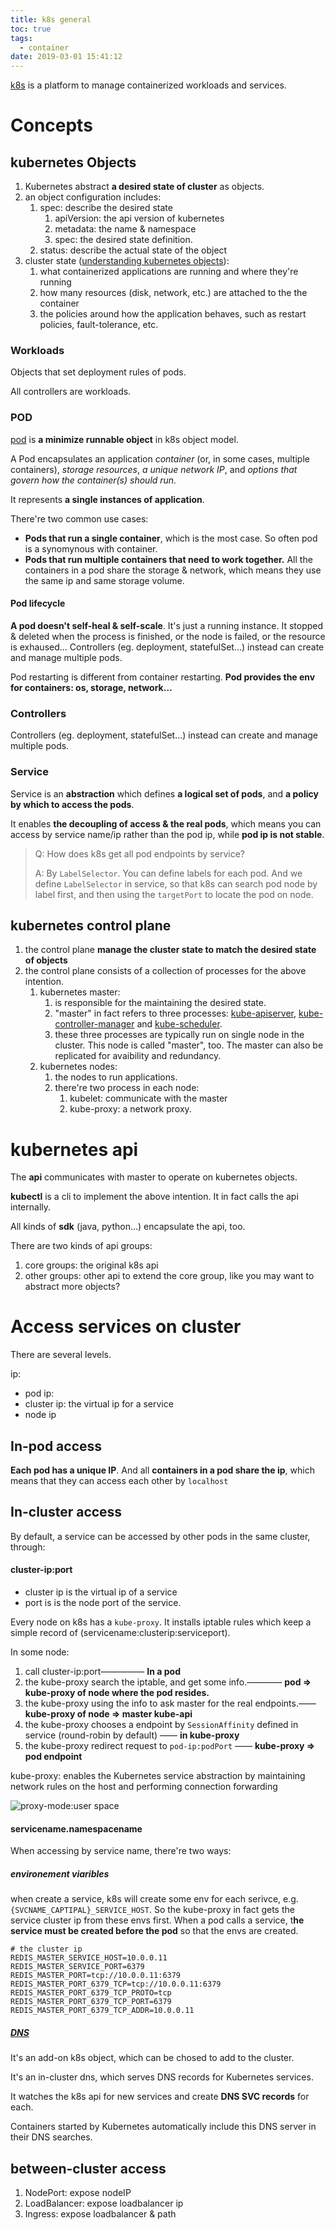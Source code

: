 ```yaml
---
title: k8s general
toc: true
tags:
  - container
date: 2019-03-01 15:41:12
---
```


[k8s](https://kubernetes.io/docs/concepts/overview/what-is-kubernetes/) is a platform to manage containerized workloads and services.

# Concepts

## kubernetes Objects

1. Kubernetes abstract **a desired state of cluster** as objects.
2. an object configuration includes:
   1. spec: describe the desired state
      1. apiVersion: the api version of kubernetes
      2. metadata: the name & namespace
      3. spec: the desired state definition.
   2. status: describe the actual state of the object
3. cluster state ([understanding kubernetes objects](https://kubernetes.io/docs/concepts/overview/working-with-objects/kubernetes-objects/)):
   1. what containerized applications are running and where they're running
   2. how many resources (disk, network, etc.) are attached to the the container
   3. the policies around how the application behaves, such as restart policies, fault-tolerance, etc.

### Workloads

Objects that set deployment rules of pods.

All controllers are workloads.

### POD

[pod](https://kubernetes.io/docs/concepts/workloads/pods/pod-overview/) is **a minimize runnable object** in k8s object model.

A Pod encapsulates an application *container* (or, in some cases, multiple containers), *storage resources*, *a unique network IP*, and *options that govern how the container(s) should run.*

It represents **a single instances of application**.

There're two common use cases:

* **Pods that run a single container**, which is the most case. So often pod is a synomynous with container.
* **Pods that run multiple containers that need to work together.** All the containers in a pod share the storage & network, which means they use the same ip and same storage volume.

#### Pod lifecycle

**A pod doesn't self-heal & self-scale**. It's just a running instance. It stopped & deleted when the process is finished, or the node is failed, or the resource is exhaused… Controllers (eg. deployment, statefulSet…) instead can create and manage multiple pods.

Pod restarting is different from container restarting. **Pod provides the env for containers: os, storage, network…**

### Controllers

Controllers (eg. deployment, statefulSet…) instead can create and manage multiple pods.

### Service

Service is an **abstraction** which defines **a logical set of pods**, and **a policy by which to access the pods**.

It enables **the decoupling of access & the real pods**, which means you can access by service name/ip rather than the pod ip, while **pod ip is not stable**.

> Q: How does k8s get all pod endpoints by service?
> 
> A: By `LabelSelector`. You can define labels for each pod. And we define `LabelSelector` in service, so that k8s can search pod node by label first, and then using the `targetPort` to locate the pod on node.

## kubernetes control plane

1. the control plane **manage the cluster state to match the desired state of objects**
2. the control plane consists of a collection of processes for the above intention.
   1. kubernetes master:
      1. is responsible for the maintaining the desired state.
      2. "master" in fact refers to three processes: [kube-apiserver](https://kubernetes.io/docs/admin/kube-apiserver/), [kube-controller-manager](https://kubernetes.io/docs/admin/kube-controller-manager/) and [kube-scheduler](https://kubernetes.io/docs/admin/kube-scheduler/).
      3. these three processes are typically run on single node in the cluster. This node is called "master", too. The master can also be replicated for avaibility and redundancy.
   2. kubernetes nodes:
      1. the nodes to run applications.
      2. there're two process in each node:
         1. kubelet: communicate with the master
         2. kube-proxy: a network proxy.

# kubernetes api

The **api** communicates with master to operate on kubernetes objects.

**kubectl** is a cli to implement the above intention. It in fact calls the api internally.

All kinds of **sdk** (java, python...) encapsulate the api, too.

There are two kinds of api groups:

1. core groups: the original k8s api
2. other groups: other api to extend the core group, like you may want to abstract more objects?

# Access services on cluster

There are several levels.

ip:

* pod ip: 
* cluster ip: the virtual ip for a service
* node ip

## In-pod access

**Each pod has a unique IP**.  And all **containers in a pod share the ip**, which means that they can access each other by `localhost`

## In-cluster access

By default, a service can be accessed by other pods in the same cluster, through:

#### cluster-ip:port

* cluster ip is the virtual ip of a service
* port is is the node port of the service.

Every node on k8s has a `kube-proxy`. It installs iptable rules which keep a simple record of (servicename:clusterip:serviceport).

In some node:

1. call cluster-ip:port————— **In a pod**
2. the kube-proxy search the iptable, and get some info.———— **pod => kube-proxy of node where the pod resides.**
3. the kube-proxy using the info to ask master for the real endpoints.—— **kube-proxy of node => master kube-api**
4. the kube-proxy chooses a endpoint by `SessionAffinity` defined in service (round-robin by default) —— **in kube-proxy**
5. the kube-proxy redirect request to `pod-ip:podPort` —— **kube-proxy => pod endpoint**

kube-proxy: enables the Kubernetes service abstraction by maintaining network rules on the host and performing connection forwarding

![proxy-mode:user space](https://d33wubrfki0l68.cloudfront.net/e351b830334b8622a700a8da6568cb081c464a9b/13020/images/docs/services-userspace-overview.svg)

#### servicename.namespacename

When accessing by service name, there're two ways:

##### environement viaribles

when create a service, k8s will create some env for each serivce, e.g. `{SVCNAME_CAPTIPAL}_SERVICE_HOST`. So the kube-proxy in fact gets the service cluster ip from these envs first. When a pod calls a service, t**he service must be created before the pod** so that the envs are created.

```properties
# the cluster ip
REDIS_MASTER_SERVICE_HOST=10.0.0.11
REDIS_MASTER_SERVICE_PORT=6379
REDIS_MASTER_PORT=tcp://10.0.0.11:6379
REDIS_MASTER_PORT_6379_TCP=tcp://10.0.0.11:6379
REDIS_MASTER_PORT_6379_TCP_PROTO=tcp
REDIS_MASTER_PORT_6379_TCP_PORT=6379
REDIS_MASTER_PORT_6379_TCP_ADDR=10.0.0.11
```

##### [DNS](https://kubernetes.io/docs/concepts/services-networking/service/#dns)

It's an add-on k8s object, which can be chosed to add to the cluster.

It's an in-cluster dns, which serves DNS records for Kubernetes services.

It watches the k8s api for new services and create **DNS SVC records** for each.

Containers started by Kubernetes automatically include this DNS server in their DNS searches.

## between-cluster access

1. NodePort: expose nodeIP
2. LoadBalancer: expose loadbalancer ip
3. Ingress: expose loadbalancer & path